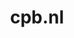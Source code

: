 ---
layout: post
title:  "cpb.nl"
internal_url:  "/dutchgov/cpb.nl.html"
subdomains_count: 22
all_subdomains_count: 317
urls_count: 11
ssl_rank: 0
http_rank: 48.545454545455
url_link: /data/cpb.nl/urls.txt
all_subdomains_link: /data/cpb.nl/all_subdomains.txt
subdomains_link: /data/cpb.nl/subdomains.txt
categories: dutchgov
---